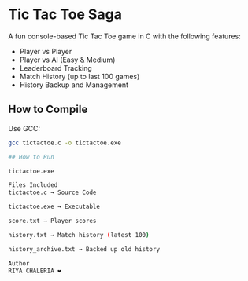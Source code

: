 # Tic Tac Toe Saga 

A fun console-based Tic Tac Toe game in C with the following features:

- Player vs Player
- Player vs AI (Easy & Medium)
- Leaderboard Tracking
- Match History (up to last 100 games)
- History Backup and Management

## How to Compile

Use GCC:
```bash
gcc tictactoe.c -o tictactoe.exe

## How to Run

tictactoe.exe

Files Included
tictactoe.c → Source Code

tictactoe.exe → Executable

score.txt → Player scores

history.txt → Match history (latest 100)

history_archive.txt → Backed up old history

Author
RIYA CHALERIA ❤️